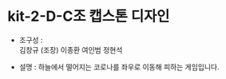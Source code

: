 # kit-2-D-C조 캡스톤 디자인
- 조구성 :  
  김창규 (조장)
  이종환
  여인범
  정현석

- 설명 : 
하늘에서 떨어지는 코로나를 좌우로 이동해 피하는 게임입니다.
